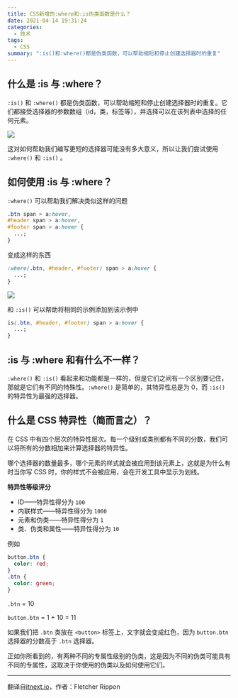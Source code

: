 ```yaml
---
title: CSS新增的:where和:is伪类函数是什么？
date: 2021-04-14 19:31:24
categories:
  - 技术
tags:
  - CSS
summary: ":is()和:where()都是伪类函数，可以帮助缩短和停止创建选择器时的重复"
---
```


## 什么是 :is 与 :where？

`:is()` 和 `:where()` 都是伪类函数，可以帮助缩短和停止创建选择器时的重复。它们都接受选择器的参数数组（id，类，标签等），并选择可以在该列表中选择的任何元素。

<!-- more -->

![](http://myimgcloud.oss-cn-hangzhou.aliyuncs.com/202104/css-where-is/1.gif)

这对如何帮助我们编写更短的选择器可能没有多大意义，所以让我们尝试使用 `:where()` 和 `:is()` 。

## 如何使用 :is 与 :where？

`:where()` 可以帮助我们解决类似这样的问题

```css
.btn span > a:hover,
#header span > a:hover,
#footer span > a:hover {
  ...;
}
```

变成这样的东西

```css
:where(.btn, #header, #footer) span > a:hover {
  ...;
}
```

![](http://myimgcloud.oss-cn-hangzhou.aliyuncs.com/202104/css-where-is/2.gif)

和 `:is()` 可以帮助将相同的示例添加到该示例中

```css
is(.btn, #header, #footer) span > a:hover {
  ...;
}
```

## :is 与 :where 和有什么不一样？

`:where()` 和 `:is()` 看起来和功能都是一样的，但是它们之间有一个区别要记住，那就是它们有不同的特殊性。`:where()` 是简单的，其特异性总是为 0，而 `:is()` 的特异性为最强的选择器。

## 什么是 CSS 特异性（简而言之）？

在 CSS 中有四个层次的特异性层次。每一个级别或类别都有不同的分数，我们可以将所有的分数相加来计算选择器的特异性。

哪个选择器的数量最多，哪个元素的样式就会被应用到该元素上，这就是为什么有时当你写 CSS 时，你的样式不会被应用，会在开发工具中显示为划线。

**特异性等级评分**

- ID——特异性得分为 `100`
- 内联样式——特异性得分为 `1000`
- 元素和伪类——特异性得分为 `1`
- 类、伪类和属性——特异性得分为 `10`

例如

```css
button.btn {
  color: red;
}
.btn {
  color: green;
}
```

`.btn` = 10

`button.btn` = 1 + 10 = 11

如果我们把 `.btn` 类放在 `<button>` 标签上，文字就会变成红色，因为 `button.btn` 选择器的分数高于 `.btn` 选择器。

正如你所看到的，有两种不同的专属性级别的伪类，这是因为不同的伪类可能具有不同的专属性，这取决于你使用的伪类以及如何使用它们。

---

翻译自[itnext.io](https://itnext.io/css-where-is-pseudo-class-functions-33964d0de461)，作者：Fletcher Rippon
